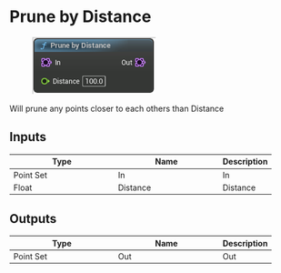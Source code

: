 # Prune by Distance

<div align="left" data-full-width="false">

<figure><img src="Prune_by_Distance.png" alt=""><figcaption></figcaption></figure>

</div>

Will prune any points closer to each others than Distance

## Inputs

<table>
<thead><tr><th width="170">Type</th><th width="170">Name</th><th>Description</th></tr></thead>
<tbody>
<tr><td>Point Set</td><td>In</td><td>In</td></tr>
<tr><td>Float</td><td>Distance</td><td>Distance</td></tr>
</tbody>
</table>

## Outputs

<table>
<thead><tr><th width="170">Type</th><th width="170">Name</th><th>Description</th></tr></thead>
<tbody>
<tr><td>Point Set</td><td>Out</td><td>Out</td></tr>
</tbody>
</table>